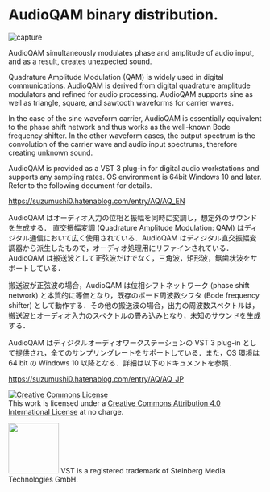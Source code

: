 # AudioQAM binary distribution.

![capture](https://user-images.githubusercontent.com/67182469/231406873-6dfc29a4-e58f-4209-bbd2-dc255718c289.png)

AudioQAM simultaneously modulates phase and amplitude of audio input, and as a result, creates unexpected sound.

Quadrature Amplitude Modulation (QAM) is widely used in digital communications. AudioQAM is derived from digital quadrature amplitude modulators and refined for audio processing. AudioQAM supports sine as well as triangle, square, and sawtooth waveforms for carrier waves.

In the case of the sine waveform carrier, AudioQAM is essentially equivalent to the phase shift network and thus works as the well-known Bode frequency shifter. In the other waveform cases, the output spectrum is the convolution of the carrier wave and audio input spectrums, therefore creating unknown sound.

AudioQAM is provided as a VST 3 plug-in for digital audio workstations and supports any sampling rates. OS environment is 64bit Windows 10 and later. Refer to the following document for details.

https://suzumushi0.hatenablog.com/entry/AQ/AQ_EN

AudioQAM はオーディオ入力の位相と振幅を同時に変調し，想定外のサウンドを生成する．
直交振幅変調 (Quadrature Amplitude Modulation: QAM) はディジタル通信において広く使用されている．AudioQAM はディジタル直交振幅変調器から派生したもので，オーディオ処理用にリファインされている．AudioQAM は搬送波として正弦波だけでなく，三角波，矩形波，鋸歯状波をサポートしている．

搬送波が正弦波の場合，AudioQAM は位相シフトネットワーク (phase shift network) と本質的に等価となり，既存のボード周波数シフタ (Bode frequency shifter) として動作する．その他の搬送波の場合，出力の周波数スペクトルは，搬送波とオーディオ入力のスペクトルの畳み込みとなり，未知のサウンドを生成する．

AudioQAM はディジタルオーディオワークステーションの VST 3 plug-in として提供され，全てのサンプリングレートをサポートしている．また，OS 環境は 64 bit の Windows 10 以降となる．詳細は以下のドキュメントを参照．

https://suzumushi0.hatenablog.com/entry/AQ/AQ_JP

<a rel="license" href="http://creativecommons.org/licenses/by/4.0/"><img alt="Creative Commons License" style="border-width:0" src="https://i.creativecommons.org/l/by/4.0/88x31.png" /></a><br />This work is licensed under a <a rel="license" href="http://creativecommons.org/licenses/by/4.0/">Creative Commons Attribution 4.0 International License</a> at no charge.

<img width="100" src="https://user-images.githubusercontent.com/67182469/130337395-b8ab38cd-e66e-4056-b441-49d33337410e.png">
VST is a registered trademark of Steinberg Media Technologies GmbH.
